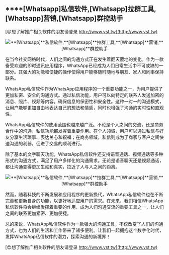 ## ****[Whatsapp]**私信软件,**[Whatsapp]**拉群工具,**[Whatsapp]**营销,**[Whatsapp]**群控助手**

[😍想了解推广相关软件的朋友请登录 http://www.vst.tw](http://www.vst.tw)

 <center><img src="https://vst.tw/MP4/tuiguang/png/8.png" alt="**[Whatsapp]**私信软件,**[Whatsapp]**拉群工具,**[Whatsapp]**营销,**[Whatsapp]**群控助手"></center>

在当今社交网络时代，人们之间的沟通方式正在发生着翻天覆地的变化。作为一款备受欢迎的即时通讯应用程序，WhatsApp已经成为人们日常生活中不可或缺的一部分。其强大的功能和便捷的操作使得用户能够随时随地与朋友、家人和同事保持联系。

WhatsApp私信软件作为WhatsApp应用程序的一个重要功能之一，为用户提供了更加私密、安全的沟通方式。通过私信功能，用户可以向特定的联系人发送加密的消息、照片、视频等内容，确保信息的保密性和安全性。这种一对一的沟通模式，让用户能够更加自由地表达自己的想法和情感，同时也增强了沟通的实时性和直观性。

WhatsApp私信软件的使用范围也越来越广泛。不论是个人之间的交流，还是商务合作中的沟通，私信功能都发挥着重要作用。在个人领域，用户可以通过私信与好友分享生活琐事、表达关心和祝福；在商务领域，私信则成为了商家与客户之间快速沟通的利器，促进了交易的顺利进行。

除了基本的文字聊天功能，WhatsApp私信软件还支持语音通话、视频通话等多种形式的沟通方式，满足了用户多样化的沟通需求。无论是语音聊天还是视频通话，都让沟通变得更加生动和真实，拉近了人与人之间的距离。

 <center><img src="https://vst.tw/MP4/tuiguang/png/0.png" alt="**[Whatsapp]**私信软件,**[Whatsapp]**拉群工具,**[Whatsapp]**营销,**[Whatsapp]**群控助手"></center>

然而，随着科技的不断发展和应用程序的更新换代，WhatsApp私信软件也在不断完善和更新自身的功能，以更好地适应用户的需求。在未来，我们相信WhatsApp私信软件将会继续发挥着重要的作用，成为人们沟通交流的重要工具之一，让人们之间的联系更加紧密、更加便捷。

总的来说，WhatsApp私信软件作为一款强大的沟通工具，不仅改变了人们的沟通方式，也为人们的生活和工作带来了诸多便利。让我们一起拥抱这个数字化时代，发挥WhatsApp私信软件的潜力，探索沟通的新境界！

[😍想了解推广相关软件的朋友请登录 http://www.vst.tw](http://www.vst.tw)



